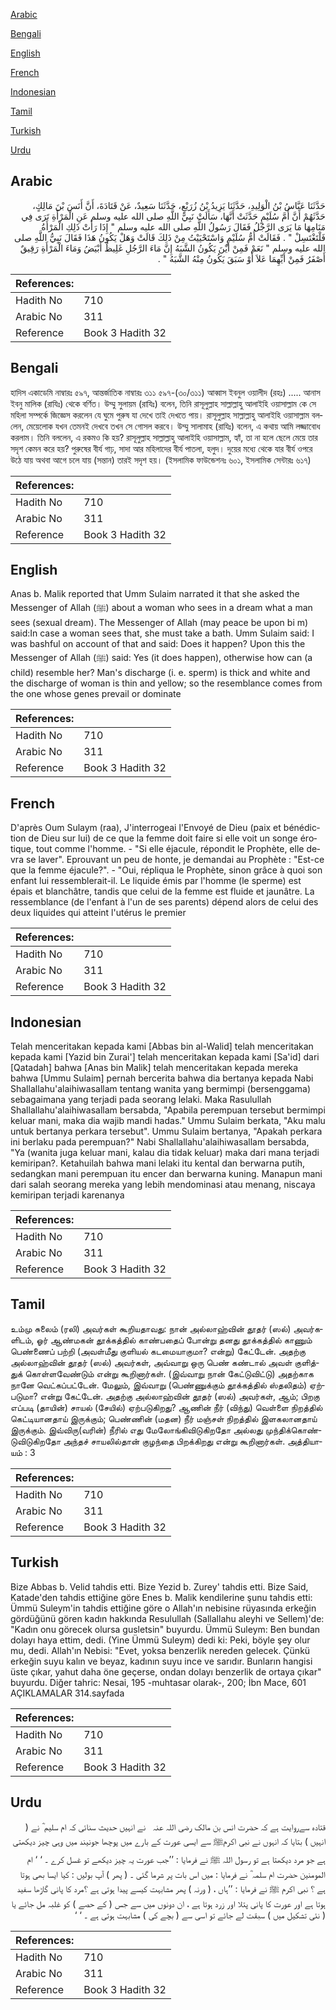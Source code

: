 [Arabic](#arabic)

[Bengali](#bengali)

[English](#english)

[French](#french)

[Indonesian](#indonesian)

[Tamil](#tamil)

[Turkish](#turkish)

[Urdu](#urdu)

## Arabic


<div dir="rtl" lang="ar" style={{fontSize:'larger',backgroundColor:'#f8f9fa',padding:20}}>
حَدَّثَنَا عَبَّاسُ بْنُ الْوَلِيدِ، حَدَّثَنَا يَزِيدُ بْنُ زُرَيْعٍ، حَدَّثَنَا سَعِيدٌ، عَنْ قَتَادَةَ، أَنَّ أَنَسَ بْنَ مَالِكٍ، حَدَّثَهُمْ أَنَّ أُمَّ سُلَيْمٍ حَدَّثَتْ أَنَّهَا، سَأَلَتْ نَبِيَّ اللَّهِ صلى الله عليه وسلم عَنِ الْمَرْأَةِ تَرَى فِي مَنَامِهَا مَا يَرَى الرَّجُلُ فَقَالَ رَسُولُ اللَّهِ صلى الله عليه وسلم ‏"‏ إِذَا رَأَتْ ذَلِكِ الْمَرْأَةُ فَلْتَغْتَسِلْ ‏"‏ ‏.‏ فَقَالَتْ أُمُّ سُلَيْمٍ وَاسْتَحْيَيْتُ مِنْ ذَلِكَ قَالَتْ وَهَلْ يَكُونُ هَذَا فَقَالَ نَبِيُّ اللَّهِ صلى الله عليه وسلم ‏"‏ نَعَمْ فَمِنْ أَيْنَ يَكُونُ الشَّبَهُ إِنَّ مَاءَ الرَّجُلِ غَلِيظٌ أَبْيَضُ وَمَاءَ الْمَرْأَةِ رَقِيقٌ أَصْفَرُ فَمِنْ أَيِّهِمَا عَلاَ أَوْ سَبَقَ يَكُونُ مِنْهُ الشَّبَهُ ‏"‏ ‏.‏
</div>
<div style={{backgroundColor:'#f8f9fa',padding:20, marginBottom: 10}}><table> <thead> <tr> <th>References:</th> <th></th> </tr> </thead> <tbody><tr><td>Hadith No</td><td>710</td></tr><tr><td>Arabic No</td><td>311</td></tr><tr><td>Reference</td><td>Book 3 Hadith 32</td></tr></tbody></table></div>

## Bengali


<div dir="ltr" lang="bn" style={{fontSize:'larger',backgroundColor:'#f8f9fa',padding:20}}>
হাদিস একাডেমি নাম্বারঃ ৫৯৭, আন্তর্জাতিক নাম্বারঃ ৩১১ ৫৯৭-(৩০/৩১১) আব্বাস ইবনুল ওয়ালীদ (রহঃ) ..... আনাস ইবনু মালিক (রাযিঃ) থেকে বর্ণিত। উম্মু সুলায়ম (রাযিঃ) বলেন, তিনি রাসূলুল্লাহ সাল্লাল্লাহু আলাইহি ওয়াসাল্লাম কে সে মহিলা সম্পর্কে জিজ্ঞেস করলেন যে ঘুমে পুরুষ যা দেখে তাই দেখতে পায়। রাসূলুল্লাহ সাল্লাল্লাহু আলাইহি ওয়াসাল্লাম বললেন, মেয়েলোক যখন তেমনই দেখবে তখন সে গোসল করবে। উম্মু সালামাহ (রাযিঃ) বলেন, এ কথায় আমি লজ্জাবোধ করলাম। তিনি বললেন, এ রকমও কি হয়? রাসূলুল্লাহ সাল্লাল্লাহু আলাইহি ওয়াসাল্লাম, হ্যাঁ, তা না হলে ছেলে মেয়ে তার সদৃশ কেমন করে হয়? পুরুষের বীর্য গাঢ়, সাদা আর মহিলাদের বীর্য পাতলা, হলুদ। দুয়ের মধ্যে থেকে যার বীর্য ওপরে উঠে যায় অথবা আগে চলে যায় (সন্তান) তারই সদৃশ হয়। (ইসলামিক ফাউন্ডেশনঃ ৬০১, ইসলামিক সেন্টারঃ ৬১৭)
</div>
<div style={{backgroundColor:'#f8f9fa',padding:20, marginBottom: 10}}><table> <thead> <tr> <th>References:</th> <th></th> </tr> </thead> <tbody><tr><td>Hadith No</td><td>710</td></tr><tr><td>Arabic No</td><td>311</td></tr><tr><td>Reference</td><td>Book 3 Hadith 32</td></tr></tbody></table></div>

## English


<div dir="ltr" lang="en" style={{fontSize:'larger',backgroundColor:'#f8f9fa',padding:20}}>
Anas b. Malik reported that Umm Sulaim narrated it that she asked the Messenger of Allah (ﷺ) about a woman who sees in a dream what a man sees (sexual dream). The Messenger of Allah (may peace be upon bi m) said:In case a woman sees that, she must take a bath. Umm Sulaim said: I was bashful on account of that and said: Does it happen? Upon this the Messenger of Allah (ﷺ) said: Yes (it does happen), otherwise how can (a child) resemble her? Man's discharge (i. e. sperm) is thick and white and the discharge of woman is thin and yellow; so the resemblance comes from the one whose genes prevail or dominate
</div>
<div style={{backgroundColor:'#f8f9fa',padding:20, marginBottom: 10}}><table> <thead> <tr> <th>References:</th> <th></th> </tr> </thead> <tbody><tr><td>Hadith No</td><td>710</td></tr><tr><td>Arabic No</td><td>311</td></tr><tr><td>Reference</td><td>Book 3 Hadith 32</td></tr></tbody></table></div>

## French


<div dir="ltr" lang="fr" style={{fontSize:'larger',backgroundColor:'#f8f9fa',padding:20}}>
D'après Oum Sulaym (raa), J'interrogeai l'Envoyé de Dieu (paix et bénédiction de Dieu sur lui) de ce que la femme doit faire si elle voit un songe érotique, tout comme l'homme. - "Si elle éjacule, répondit le Prophète, elle devra se laver". Eprouvant un peu de honte, je demandai au Prophète : "Est-ce que la femme éjacule?". - "Oui, répliqua le Prophète, sinon grâce à quoi son enfant lui ressemblerait-il. Le liquide émis par l'homme (le sperme) est épais et blanchâtre, tandis que celui de la femme est fluide et jaunâtre. La ressemblance (de l'enfant à l'un de ses parents) dépend alors de celui des deux liquides qui atteint l'utérus le premier
</div>
<div style={{backgroundColor:'#f8f9fa',padding:20, marginBottom: 10}}><table> <thead> <tr> <th>References:</th> <th></th> </tr> </thead> <tbody><tr><td>Hadith No</td><td>710</td></tr><tr><td>Arabic No</td><td>311</td></tr><tr><td>Reference</td><td>Book 3 Hadith 32</td></tr></tbody></table></div>

## Indonesian


<div dir="ltr" lang="id" style={{fontSize:'larger',backgroundColor:'#f8f9fa',padding:20}}>
Telah menceritakan kepada kami [Abbas bin al-Walid] telah menceritakan kepada kami [Yazid bin Zurai'] telah menceritakan kepada kami [Sa'id] dari [Qatadah] bahwa [Anas bin Malik] telah menceritakan kepada mereka bahwa [Ummu Sulaim] pernah bercerita bahwa dia bertanya kepada Nabi Shallallahu'alaihiwasallam tentang wanita yang bermimpi (bersenggama) sebagaimana yang terjadi pada seorang lelaki. Maka Rasulullah Shallallahu'alaihiwasallam bersabda, "Apabila perempuan tersebut bermimpi keluar mani, maka dia wajib mandi hadas." Ummu Sulaim berkata, "Aku malu untuk bertanya perkara tersebut". Ummu Sulaim bertanya, "Apakah perkara ini berlaku pada perempuan?" Nabi Shallallahu'alaihiwasallam bersabda, "Ya (wanita juga keluar mani, kalau dia tidak keluar) maka dari mana terjadi kemiripan?. Ketahuilah bahwa mani lelaki itu kental dan berwarna putih, sedangkan mani perempuan itu encer dan berwarna kuning. Manapun mani dari salah seorang mereka yang lebih mendominasi atau menang, niscaya kemiripan terjadi karenanya
</div>
<div style={{backgroundColor:'#f8f9fa',padding:20, marginBottom: 10}}><table> <thead> <tr> <th>References:</th> <th></th> </tr> </thead> <tbody><tr><td>Hadith No</td><td>710</td></tr><tr><td>Arabic No</td><td>311</td></tr><tr><td>Reference</td><td>Book 3 Hadith 32</td></tr></tbody></table></div>

## Tamil


<div dir="ltr" lang="ta" style={{fontSize:'larger',backgroundColor:'#f8f9fa',padding:20}}>
உம்மு சுலைம் (ரலி) அவர்கள் கூறியதாவது: நான் அல்லாஹ்வின் தூதர் (ஸல்) அவர்களிடம், ஓர் ஆண்மகன் தூக்கத்தில் காண்பதைப் போன்று தனது தூக்கத்தில் காணும் பெண்ணைப் பற்றி (அவள்மீது குளியல் கடமையாகுமா? என்று) கேட்டேன். அதற்கு அல்லாஹ்வின் தூதர் (ஸல்) அவர்கள், அவ்வாறு ஒரு பெண் கண்டால் அவள் குளித்துக் கொள்ளவேண்டும் என்று கூறினார்கள். (இவ்வாறு நான் கேட்டுவிட்டு) அதற்காக நானே வெட்கப்பட்டேன். மேலும், இவ்வாறு (பெண்ணுக்கும் தூக்கத்தில் ஸ்தலிதம்) ஏற்படுமா? என்று கேட்டேன். அதற்கு அல்லாஹ்வின் தூதர் (ஸல்) அவர்கள், ஆம்; பிறகு எப்படி (தாயின்) சாயல் (சேயில்) ஏற்படுகிறது? ஆணின் நீர் (விந்து) வெள்ளை நிறத்தில் கெட்டியானதாய் இருக்கும்; பெண்ணின் (மதன) நீர் மஞ்சள் நிறத்தில் இளகலானதாய் இருக்கும். இவ்விரு(வரின்) நீரில் எது மேலோங்கிவிடுகிறதோ அல்லது முந்திக்கொண்டுவிடுகிறதோ அந்தச் சாயலில்தான் குழந்தை பிறக்கிறது என்று கூறினார்கள். அத்தியாயம் : 3
</div>
<div style={{backgroundColor:'#f8f9fa',padding:20, marginBottom: 10}}><table> <thead> <tr> <th>References:</th> <th></th> </tr> </thead> <tbody><tr><td>Hadith No</td><td>710</td></tr><tr><td>Arabic No</td><td>311</td></tr><tr><td>Reference</td><td>Book 3 Hadith 32</td></tr></tbody></table></div>

## Turkish


<div dir="ltr" lang="tr" style={{fontSize:'larger',backgroundColor:'#f8f9fa',padding:20}}>
Bize Abbas b. Velid tahdis etti. Bize Yezid b. Zurey' tahdis etti. Bize Said, Katade'den tahdis ettiğine göre Enes b. Malik kendilerine şunu tahdis etti: Ümmü Suleym'in tahdis ettiğine göre o Allah'ın nebisine rüyasında erkeğin gördüğünü gören kadın hakkında Resulullah (Sallallahu aleyhi ve Sellem)'de: "Kadın onu görecek olursa gusletsin" buyurdu. Ümmü Suleym: Ben bundan dolayı haya ettim, dedi. (Yine Ümmü Suleym) dedi ki: Peki, böyle şey olur mu, dedi. Allah'ın Nebisi: "Evet, yoksa benzerlik nereden gelecek. Çünkü erkeğin suyu kalın ve beyaz, kadının suyu ince ve sarıdır. Bunların hangisi üste çıkar, yahut daha öne geçerse, ondan dolayı benzerlik de ortaya çıkar" buyurdu. Diğer tahric: Nesai, 195 -muhtasar olarak-, 200; İbn Mace, 601 AÇIKLAMALAR 314.sayfada
</div>
<div style={{backgroundColor:'#f8f9fa',padding:20, marginBottom: 10}}><table> <thead> <tr> <th>References:</th> <th></th> </tr> </thead> <tbody><tr><td>Hadith No</td><td>710</td></tr><tr><td>Arabic No</td><td>311</td></tr><tr><td>Reference</td><td>Book 3 Hadith 32</td></tr></tbody></table></div>

## Urdu


<div dir="rtl" lang="ur" style={{fontSize:'larger',backgroundColor:'#f8f9fa',padding:20}}>
قتادہ سےروایت ہے کہ حضرت انس بن مالک ‌رضی ‌اللہ ‌عنہ ‌ ‌ نے انہیں حدیث سنائی کہ ام سلیم ؓ نے ( انہیں ) بتایا کہ انہوں نے نبی اکرمﷺ سے ایسی عورت کے بارے میں پوچھا جونیند میں وہی چیز دیکھتی ہے جو مرد دیکھتا ہے تو رسول اللہ ﷺ نے فرمایا : ’’جب عورت یہ چیز دیکھے تو غسل کرے ۔ ‘ ‘ ام المومنین حضرت ام سلمہ ؓ نے فرمایا : میں اس بات پر شرما گئی ۔ ( پھر ) آپ بولیں : کیا ایسا بھی ہوتا ہے ؟ نبی اکرم ﷺ نے فرمایا : ’’ہاں ، ( ورنہ ) پھر مشابہت کیسے پیدا ہوتی ہے ؟مرد کا پانی گاڑھا سفید ہوتا ہے اور عورت کا پانی پتلا اور زرد ہوتا ہے ، ان دونوں میں سے جس ( کے حصے ) کو غلبہ مل جائے یا ( نئی تشکیل میں ) سبقت لے جائے تو اسی سے ( بچے کی ) مشابہت ہوتی ہے ۔ ‘ ‘
</div>
<div style={{backgroundColor:'#f8f9fa',padding:20, marginBottom: 10}}><table> <thead> <tr> <th>References:</th> <th></th> </tr> </thead> <tbody><tr><td>Hadith No</td><td>710</td></tr><tr><td>Arabic No</td><td>311</td></tr><tr><td>Reference</td><td>Book 3 Hadith 32</td></tr></tbody></table></div>